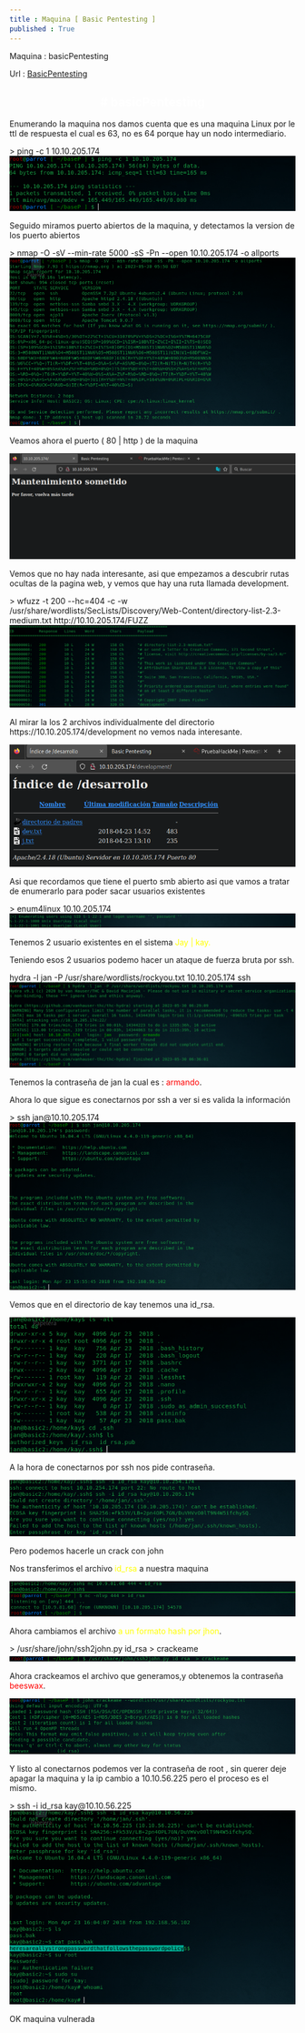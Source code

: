 ```yaml
---
title : Maquina [ Basic Pentesting ]
published : True
---
```

<p></p>

<p>Maquina : basicPentesting</p>
<p>Url : <a href="https://tryhackme.com/room/basicpentestingjt">BasicPentesting</a></p>
<p></p>

<h2><font color="white"><center># basicPentesting</center></font></h2>
<p>Enumerando la maquina nos damos cuenta que es una maquina Linux por le ttl de respuesta el cual es 63, no es 64 porque hay un nodo intermediario.</p>
> ping -c 1 10.10.205.174

<img src="/imgs/basicPentesting/basicPentesting0.jpg"/>
<p>Seguido miramos puerto abiertos de la maquina, y detectamos la version de los puerto abiertos</p>
> nmap -O -sV --min-rate 5000 -sS -Pn --open 10.10.205.174 -o allports
<img src="/imgs/basicPentesting/basicPentesting1.jpg"/>
<p>Veamos ahora el puerto ( 80 | http ) de la maquina</p>
<img src="/imgs/basicPentesting/basicPentesting2.jpg"/>
<p>Vemos que no hay nada interesante, asi que empezamos a descubrir rutas ocultas de la pagina web, y vemos que hay una ruta llamada development.</p>
> wfuzz -t 200 --hc=404 -c -w /usr/share/wordlists/SecLists/Discovery/Web-Content/directory-list-2.3-medium.txt http://10.10.205.174/FUZZ
<img src="/imgs/basicPentesting/basicPentesting3.jpg"/>
<p>Al mirar la los 2 archivos individualmente del directorio https://10.10.205.174/development no vemos nada interesante.</p>
<img src="/imgs/basicPentesting/basicPentesting4.jpg"/>
<p>Asi que recordamos que tiene el puerto smb abierto asi que vamos a tratar de enumerarlo para poder sacar usuarios existentes</p>
> enum4linux 10.10.205.174
<img src="/imgs/basicPentesting/basicPentesting5.jpg"/>
<p> Tenemos 2 usuario existentes en el sistema <font color="yellow">Jay | kay. </font></p>
<p> Teniendo esos 2 usuarios podemo hacer un ataque de fuerza bruta por ssh.</p>
hydra -l jan -P /usr/share/wordlists/rockyou.txt 10.10.205.174 ssh
<img src="/imgs/basicPentesting/basicPentesting6.jpg"/>
<p>Tenemos la contraseña de jan la cual es : <font color="red">armando</font>.</p>
<p>Ahora lo que sigue es conectarnos por ssh a ver si es valida la información</p>
> ssh jan@10.10.205.174 
<img src="/imgs/basicPentesting/basicPentesting7.jpg"/>
<p>Vemos que en el directorio de kay tenemos una id_rsa.</p>
<img src="/imgs/basicPentesting/basicPentesting8.jpg"/>
<p>A la hora de conectarnos por ssh nos pide contraseña.</p>
<img src="/imgs/basicPentesting/basicPentesting9.jpg"/>
<p>Pero podemos hacerle un crack con john</p>
<p>Nos transferimos el archivo <font color="yellow">id_rsa</font> a  nuestra maquina</p>
<img src="/imgs/basicPentesting/basicPentesting10.jpg"/>
<p>Ahora cambiamos el archivo <font color="yellow"> a un formato hash por jhon</font>.</p>
> /usr/share/john/ssh2john.py id_rsa  > crackeame
<img src="/imgs/basicPentesting/basicPentesting11.jpg"/>
<p>Ahora crackeamos el archivo que generamos,y obtenemos la contraseña <font color="red">beeswax</font>.</p>
<img src="/imgs/basicPentesting/basicPentesting12.jpg"/>
<p>Y listo al conectarnos podemos ver la contraseña de root , sin querer deje apagar la maquina y la ip cambio a 10.10.56.225 pero el proceso es el mismo.</p>
> ssh -i id_rsa kay@10.10.56.225
<img src="/imgs/basicPentesting/basicPentesting13.jpg"/>
<p>OK maquina vulnerada</p>
